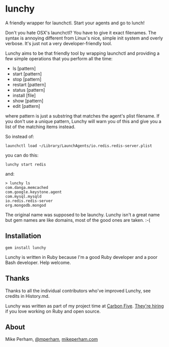 lunchy
=================

A friendly wrapper for launchctl.  Start your agents and go to lunch!

Don't you hate OSX's launchctl?  You have to give it exact filenames.  The syntax is annoying different from Linux's nice, simple init system and overly verbose.  It's just not a very developer-friendly tool.

Lunchy aims to be that friendly tool by wrapping launchctl and providing a few simple operations that you perform all the time:

 - ls [pattern]
 - start [pattern]
 - stop [pattern]
 - restart [pattern]
 - status [pattern]
 - install [file]
 - show [pattern]
 - edit [pattern]

where pattern is just a substring that matches the agent's plist filename.  If you don't use a unique pattern, Lunchy will warn you of this and give you a list of the matching items instead.

So instead of:

    launchctl load ~/Library/LaunchAgents/io.redis.redis-server.plist

you can do this:

    lunchy start redis

and:

    > lunchy ls
    com.danga.memcached
    com.google.keystone.agent
    com.mysql.mysqld
    io.redis.redis-server
    org.mongodb.mongod

The original name was supposed to be launchy.  Lunchy isn't a great name but gem names are like domains, most of the good ones are taken.  :-(


Installation
---------------

    gem install lunchy

Lunchy is written in Ruby because I'm a good Ruby developer and a poor Bash developer.  Help welcome.


Thanks
---------------

Thanks to all the individual contributors who've improved Lunchy, see credits in History.md.

Lunchy was written as part of my project time at [Carbon Five](http://carbonfive.com).  [They're hiring](http://carbonfive.com/view/page.basic/jobs) if you love working on Ruby and open source.


About
-----------------

Mike Perham, [@mperham](http://twitter.com/mperham), [mikeperham.com](http://mikeperham.com/)
